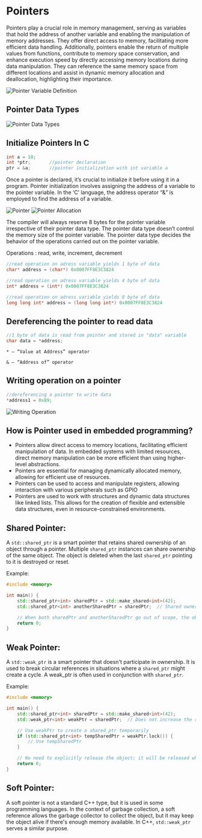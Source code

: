 # Pointers

Pointers play a crucial role in memory management, serving as variables that hold the address of another variable and enabling the manipulation of memory addresses. They offer direct access to memory, facilitating more efficient data handling. Additionally, pointers enable the return of multiple values from functions, contribute to memory space conservation, and enhance execution speed by directly accessing memory locations during data manipulation. They can reference the same memory space from different locations and assist in dynamic memory allocation and deallocation, highlighting their importance.

<img src="/img/GeneralProg/Pointers/pointerVariableDef.png" alt="Pointer Variable Definition"> 

## Pointer Data Types

<img src="/img/GeneralProg/Pointers/pointerDataTypes.png" alt="Pointer Data Types"> 

## Initialize Pointers In C

```cpp
int a = 10;     
int *ptr;       //pointer declaration
ptr = &a;       //pointer initialization with int variable a 
```

Once a pointer is declared, it’s crucial to initialize it before using it in a program. Pointer initialization involves assigning the address of a variable to the pointer variable. In the ‘C’ language, the address operator “&” is employed to find the address of a variable.

<img src="/img/GeneralProg/Pointers/pointer.png" alt="Pointer"> 

<img src="/img/GeneralProg/Pointers/pointerAllocation.png" alt="Pointer Allocation"> 

The compiler will always reserve 8 bytes for the pointer variable irrespective of their pointer data type. The pointer data type doesn’t control the memory size of the pointer variable. The pointer data type decides the behavior of the operations carried out on the pointer variable.

Operations : read, write, increment, decrement
```cpp
//read operation on adress variable yields 1 byte of data
char* address = (char*) 0x0007FF8E3C3824

//read operation on adress variable yields 4 byte of data
int* address = (int*) 0x0007FF8E3C3824

//read operation on adress variable yields 8 byte of data
long long int* address = (long long int*) 0x0007FF8E3C3824
```

## Dereferencing the pointer to read data

```cpp
//1 byte of data is read from pointer and stored in "data" variable
char data = *address;
```

```* — “Value at Address” operator```

```& — “Address of” operator ```

## Writing operation on a pointer

```cpp
//dereferencing a pointer to write data
*address1 = 0x89;
```
<img src="/img/GeneralProg/Pointers/writingOperation.png" alt="Writing Operation"> 

## How is Pointer used in embedded programming?

- Pointers allow direct access to memory locations, facilitating efficient manipulation of data. In embedded systems with limited resources, direct memory manipulation can be more efficient than using higher-level abstractions.
- Pointers are essential for managing dynamically allocated memory, allowing for efficient use of resources.
- Pointers can be used to access and manipulate registers, allowing interaction with various peripherals such as GPIO
- Pointers are used to work with structures and dynamic data structures like linked lists. This allows for the creation of flexible and extensible data structures, even in resource-constrained environments.

## Shared Pointer:

A `std::shared_ptr` is a smart pointer that retains shared ownership of an object through a pointer. Multiple `shared_ptr` instances can share ownership of the same object. The object is deleted when the last `shared_ptr` pointing to it is destroyed or reset.

Example:
```cpp
#include <memory>

int main() {
    std::shared_ptr<int> sharedPtr = std::make_shared<int>(42);
    std::shared_ptr<int> anotherSharedPtr = sharedPtr;  // Shared ownership

    // When both sharedPtr and anotherSharedPtr go out of scope, the object is deleted.
    return 0;
}
``` 

## Weak Pointer:

A `std::weak_ptr` is a smart pointer that doesn't participate in ownership. It is used to break circular references in situations where a `shared_ptr` might create a cycle. A weak_ptr is often used in conjunction with `shared_ptr`.

Example:
```cpp
#include <memory>

int main() {
    std::shared_ptr<int> sharedPtr = std::make_shared<int>(42);
    std::weak_ptr<int> weakPtr = sharedPtr;  // Does not increase the reference count

    // Use weakPtr to create a shared_ptr temporarily
    if (std::shared_ptr<int> tempSharedPtr = weakPtr.lock()) {
        // Use tempSharedPtr
    }

    // No need to explicitly release the object; it will be released when sharedPtr is out of scope.
    return 0;
}
```

## Soft Pointer:

A soft pointer is not a standard C++ type, but it is used in some programming languages. In the context of garbage collection, a soft reference allows the garbage collector to collect the object, but it may keep the object alive if there's enough memory available. In C++, `std::weak_ptr` serves a similar purpose.